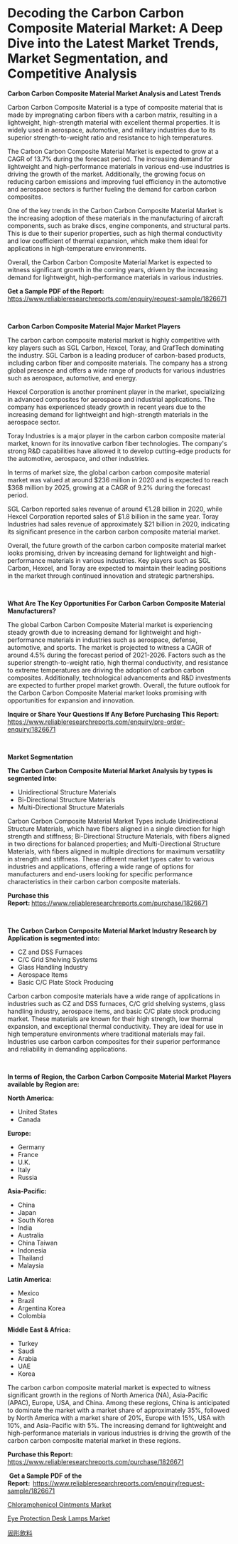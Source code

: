 <p><h1>Decoding the Carbon Carbon Composite Material Market: A Deep Dive into the Latest Market Trends, Market Segmentation, and Competitive Analysis</h1></p><p><strong>Carbon Carbon Composite Material Market Analysis and Latest Trends</strong></p>
<p><p>Carbon Carbon Composite Material is a type of composite material that is made by impregnating carbon fibers with a carbon matrix, resulting in a lightweight, high-strength material with excellent thermal properties. It is widely used in aerospace, automotive, and military industries due to its superior strength-to-weight ratio and resistance to high temperatures.</p><p>The Carbon Carbon Composite Material Market is expected to grow at a CAGR of 13.7% during the forecast period. The increasing demand for lightweight and high-performance materials in various end-use industries is driving the growth of the market. Additionally, the growing focus on reducing carbon emissions and improving fuel efficiency in the automotive and aerospace sectors is further fueling the demand for carbon carbon composites.</p><p>One of the key trends in the Carbon Carbon Composite Material Market is the increasing adoption of these materials in the manufacturing of aircraft components, such as brake discs, engine components, and structural parts. This is due to their superior properties, such as high thermal conductivity and low coefficient of thermal expansion, which make them ideal for applications in high-temperature environments.</p><p>Overall, the Carbon Carbon Composite Material Market is expected to witness significant growth in the coming years, driven by the increasing demand for lightweight, high-performance materials in various industries.</p></p>
<p><strong>Get a Sample PDF of the Report:&nbsp;</strong> <a href="https://www.reliableresearchreports.com/enquiry/request-sample/1826671">https://www.reliableresearchreports.com/enquiry/request-sample/1826671</a></p>
<p>&nbsp;</p>
<p><strong>Carbon Carbon Composite Material Major Market Players</strong></p>
<p><p>The carbon carbon composite material market is highly competitive with key players such as SGL Carbon, Hexcel, Toray, and GrafTech dominating the industry. SGL Carbon is a leading producer of carbon-based products, including carbon fiber and composite materials. The company has a strong global presence and offers a wide range of products for various industries such as aerospace, automotive, and energy.</p><p>Hexcel Corporation is another prominent player in the market, specializing in advanced composites for aerospace and industrial applications. The company has experienced steady growth in recent years due to the increasing demand for lightweight and high-strength materials in the aerospace sector.</p><p>Toray Industries is a major player in the carbon carbon composite material market, known for its innovative carbon fiber technologies. The company's strong R&D capabilities have allowed it to develop cutting-edge products for the automotive, aerospace, and other industries.</p><p>In terms of market size, the global carbon carbon composite material market was valued at around $236 million in 2020 and is expected to reach $368 million by 2025, growing at a CAGR of 9.2% during the forecast period.</p><p>SGL Carbon reported sales revenue of around €1.28 billion in 2020, while Hexcel Corporation reported sales of $1.8 billion in the same year. Toray Industries had sales revenue of approximately $21 billion in 2020, indicating its significant presence in the carbon carbon composite material market.</p><p>Overall, the future growth of the carbon carbon composite material market looks promising, driven by increasing demand for lightweight and high-performance materials in various industries. Key players such as SGL Carbon, Hexcel, and Toray are expected to maintain their leading positions in the market through continued innovation and strategic partnerships.</p></p>
<p>&nbsp;</p>
<p><strong>What Are The Key Opportunities For Carbon Carbon Composite Material Manufacturers?</strong></p>
<p><p>The global Carbon Carbon Composite Material market is experiencing steady growth due to increasing demand for lightweight and high-performance materials in industries such as aerospace, defense, automotive, and sports. The market is projected to witness a CAGR of around 4.5% during the forecast period of 2021-2026. Factors such as the superior strength-to-weight ratio, high thermal conductivity, and resistance to extreme temperatures are driving the adoption of carbon carbon composites. Additionally, technological advancements and R&D investments are expected to further propel market growth. Overall, the future outlook for the Carbon Carbon Composite Material market looks promising with opportunities for expansion and innovation.</p></p>
<p><strong>Inquire or Share Your Questions If Any Before Purchasing This Report:</strong> <a href="https://www.reliableresearchreports.com/enquiry/pre-order-enquiry/1826671">https://www.reliableresearchreports.com/enquiry/pre-order-enquiry/1826671</a></p>
<p>&nbsp;</p>
<p><strong>Market Segmentation</strong></p>
<p><strong>The Carbon Carbon Composite Material Market Analysis by types is segmented into:</strong></p>
<p><ul><li>Unidirectional Structure Materials</li><li>Bi-Directional Structure Materials</li><li>Multi-Directional Structure Materials</li></ul></p>
<p><p>Carbon Carbon Composite Material Market Types include Unidirectional Structure Materials, which have fibers aligned in a single direction for high strength and stiffness; Bi-Directional Structure Materials, with fibers aligned in two directions for balanced properties; and Multi-Directional Structure Materials, with fibers aligned in multiple directions for maximum versatility in strength and stiffness. These different market types cater to various industries and applications, offering a wide range of options for manufacturers and end-users looking for specific performance characteristics in their carbon carbon composite materials.</p></p>
<p><strong>Purchase this Report:&nbsp;</strong><a href="https://www.reliableresearchreports.com/purchase/1826671">https://www.reliableresearchreports.com/purchase/1826671</a></p>
<p>&nbsp;</p>
<p><strong>The Carbon Carbon Composite Material Market Industry Research by Application is segmented into:</strong></p>
<p><ul><li>CZ and DSS Furnaces</li><li>C/C Grid Shelving Systems</li><li>Glass Handling Industry</li><li>Aerospace Items</li><li>Basic C/C Plate Stock Producing</li></ul></p>
<p><p>Carbon carbon composite materials have a wide range of applications in industries such as CZ and DSS furnaces, C/C grid shelving systems, glass handling industry, aerospace items, and basic C/C plate stock producing market. These materials are known for their high strength, low thermal expansion, and exceptional thermal conductivity. They are ideal for use in high temperature environments where traditional materials may fail. Industries use carbon carbon composites for their superior performance and reliability in demanding applications.</p></p>
<p>&nbsp;</p>
<p><strong>In terms of Region, the Carbon Carbon Composite Material Market Players available by Region are:</strong></p>
<p>
    <p> <strong> North America: </strong>
        <ul>
            <li>United States</li>
            <li>Canada</li>
        </ul>
        </p> 
    <p> <strong> Europe: </strong>
        <ul>
            <li>Germany</li>
            <li>France</li>
            <li>U.K.</li>
            <li>Italy</li>
            <li>Russia</li>
        </ul>
        </p> 
    <p> <strong> Asia-Pacific: </strong>
        <ul>
            <li>China</li>
            <li>Japan</li>
            <li>South Korea</li>
            <li>India</li>
            <li>Australia</li>
            <li>China Taiwan</li>
            <li>Indonesia</li>
            <li>Thailand</li>
            <li>Malaysia</li>
        </ul>
        </p> 
    <p> <strong> Latin America: </strong>
        <ul>
            <li>Mexico</li>
            <li>Brazil</li>
            <li>Argentina Korea</li>
            <li>Colombia</li>
        </ul>
        </p> 
    <p> <strong> Middle East & Africa: </strong>
        <ul>
            <li>Turkey</li>
            <li>Saudi</li>
            <li>Arabia</li>
            <li>UAE</li>
            <li>Korea</li>
        </ul>
    </p>
    </p>
<p><p>The carbon carbon composite material market is expected to witness significant growth in the regions of North America (NA), Asia-Pacific (APAC), Europe, USA, and China. Among these regions, China is anticipated to dominate the market with a market share of approximately 35%, followed by North America with a market share of 20%, Europe with 15%, USA with 10%, and Asia-Pacific with 5%. The increasing demand for lightweight and high-performance materials in various industries is driving the growth of the carbon carbon composite material market in these regions.</p></p>
<p><strong>Purchase this Report: </strong><a href="https://www.reliableresearchreports.com/purchase/1826671">https://www.reliableresearchreports.com/purchase/1826671</a></p>
<p>&nbsp;<strong>Get a Sample PDF of the Report:&nbsp;&nbsp;</strong><a href="https://www.reliableresearchreports.com/enquiry/request-sample/1826671">https://www.reliableresearchreports.com/enquiry/request-sample/1826671</a></p>
<p><strong></strong></p>
<p><p><a href="https://view.publitas.com/reportprime-1/chloramphenicol-ointments-market-share-market-new-trends-analysis-report-by-type-by-application-by-end-use-by-region-and-segment-forecasts-2023-2030/">Chloramphenicol Ointments Market</a></p><p><a href="https://view.publitas.com/reportprime-1/eye-protection-desk-lamps-market-size-global-industry-overview-market-segmentation-and-forecast-2023-to-2030/">Eye Protection Desk Lamps Market</a></p><p><a href="https://github.com/mohamedbakry57/Market-Research-Report-List-2/blob/main/8466079191911.md">固形飲料</a></p></p>